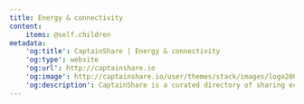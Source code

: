 ```yaml
---
title: Energy & connectivity
content:
    items: @self.children
metadata:
    'og:title': CaptainShare | Energy & connectivity
    'og:type': website
    'og:url': http://captainshare.io
    'og:image': http://captainshare.io/user/themes/stack/images/logo2000.png
    'og:description': CaptainShare is a curated directory of sharing economy resources to make & save money
---
```

